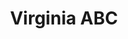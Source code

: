 ---
title: "Virginia ABC"
url: /virginia-beach/virginia-abc-independence-boulevard/
shop: alcohol
---